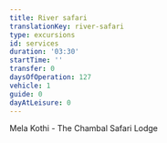 ```yaml
---
title: River safari
translationKey: river-safari
type: excursions
id: services
duration: '03:30'
startTime: ''
transfer: 0
daysOfOperation: 127
vehicle: 1
guide: 0
dayAtLeisure: 0
---
```

Mela Kothi - The Chambal Safari Lodge